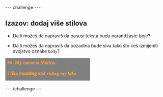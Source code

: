 \--- challenge \---

## Izazov: dodaj više stilova

+ Da li možeš da napraviš da pasusi teksta budu narandžaste boje?

+ Da li možeš da napraviš da pozadina bude siva tako što ćeš izmijeniti svojstvo oznake `body`?

![screenshot](images/birthday-more-style.png)

\--- /challenge \---